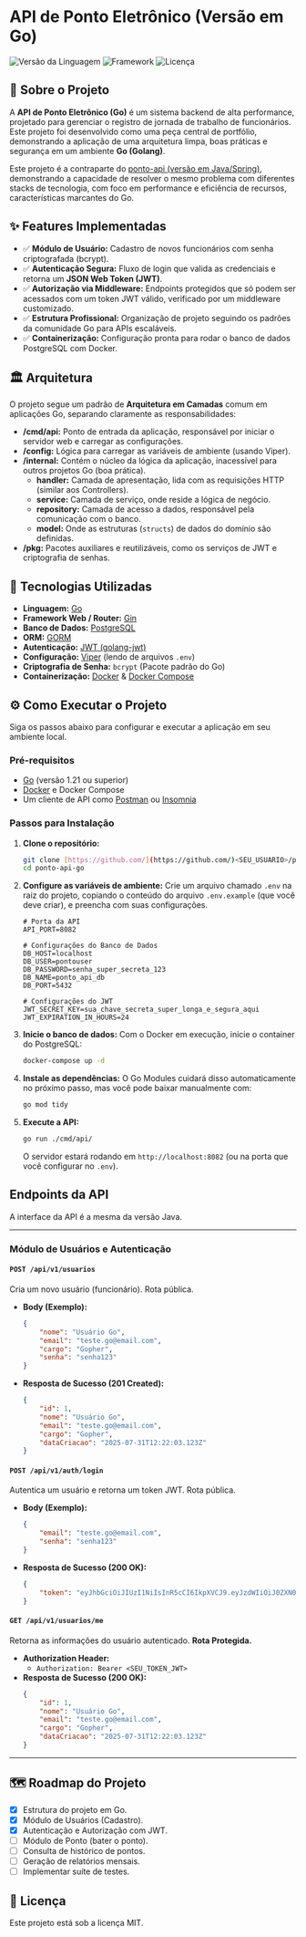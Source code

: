 # API de Ponto Eletrônico (Versão em Go)

![Versão da Linguagem](https://img.shields.io/badge/go-1.21+-blue.svg) ![Framework](https://img.shields.io/badge/Gin-v1.9-cyan.svg) ![Licença](https://img.shields.io/badge/license-MIT-green.svg)

## 📖 Sobre o Projeto

A **API de Ponto Eletrônico (Go)** é um sistema backend de alta performance, projetado para gerenciar o registro de jornada de trabalho de funcionários. Este projeto foi desenvolvido como uma peça central de portfólio, demonstrando a aplicação de uma arquitetura limpa, boas práticas e segurança em um ambiente **Go (Golang)**.

Este projeto é a contraparte do [ponto-api (versão em Java/Spring)](<URL_PARA_SEU_REPO_JAVA_AQUI>), demonstrando a capacidade de resolver o mesmo problema com diferentes stacks de tecnologia, com foco em performance e eficiência de recursos, características marcantes do Go.

## ✨ Features Implementadas

* ✅ **Módulo de Usuário:** Cadastro de novos funcionários com senha criptografada (bcrypt).
* ✅ **Autenticação Segura:** Fluxo de login que valida as credenciais e retorna um **JSON Web Token (JWT)**.
* ✅ **Autorização via Middleware:** Endpoints protegidos que só podem ser acessados com um token JWT válido, verificado por um middleware customizado.
* ✅ **Estrutura Profissional:** Organização de projeto seguindo os padrões da comunidade Go para APIs escaláveis.
* ✅ **Containerização:** Configuração pronta para rodar o banco de dados PostgreSQL com Docker.

## 🏛️ Arquitetura

O projeto segue um padrão de **Arquitetura em Camadas** comum em aplicações Go, separando claramente as responsabilidades:

* **/cmd/api:** Ponto de entrada da aplicação, responsável por iniciar o servidor web e carregar as configurações.
* **/config:** Lógica para carregar as variáveis de ambiente (usando Viper).
* **/internal:** Contém o núcleo da lógica da aplicação, inacessível para outros projetos Go (boa prática).
    * **handler:** Camada de apresentação, lida com as requisições HTTP (similar aos Controllers).
    * **service:** Camada de serviço, onde reside a lógica de negócio.
    * **repository:** Camada de acesso a dados, responsável pela comunicação com o banco.
    * **model:** Onde as estruturas (`structs`) de dados do domínio são definidas.
* **/pkg:** Pacotes auxiliares e reutilizáveis, como os serviços de JWT e criptografia de senhas.

## 🚀 Tecnologias Utilizadas

* **Linguagem:** [Go](https://go.dev/)
* **Framework Web / Router:** [Gin](https://github.com/gin-gonic/gin)
* **Banco de Dados:** [PostgreSQL](https://www.postgresql.org/)
* **ORM:** [GORM](https://gorm.io/)
* **Autenticação:** [JWT (golang-jwt)](https://github.com/golang-jwt/jwt)
* **Configuração:** [Viper](https://github.com/spf13/viper) (lendo de arquivos `.env`)
* **Criptografia de Senha:** `bcrypt` (Pacote padrão do Go)
* **Containerização:** [Docker](https://www.docker.com/) & [Docker Compose](https://docs.docker.com/compose/)

## ⚙️ Como Executar o Projeto

Siga os passos abaixo para configurar e executar a aplicação em seu ambiente local.

### Pré-requisitos

* [Go](https://go.dev/dl/) (versão 1.21 ou superior)
* [Docker](https://www.docker.com/products/docker-desktop/) e Docker Compose
* Um cliente de API como [Postman](https://www.postman.com/) ou [Insomnia](https://insomnia.rest/)

### Passos para Instalação

1.  **Clone o repositório:**
    ```bash
    git clone [https://github.com/](https://github.com/)<SEU_USUARIO>/ponto-api-go.git
    cd ponto-api-go
    ```

2.  **Configure as variáveis de ambiente:**
    Crie um arquivo chamado `.env` na raiz do projeto, copiando o conteúdo do arquivo `.env.example` (que você deve criar), e preencha com suas configurações.
    ```env
    # Porta da API
    API_PORT=8082

    # Configurações do Banco de Dados
    DB_HOST=localhost
    DB_USER=pontouser
    DB_PASSWORD=senha_super_secreta_123
    DB_NAME=ponto_api_db
    DB_PORT=5432

    # Configurações do JWT
    JWT_SECRET_KEY=sua_chave_secreta_super_longa_e_segura_aqui
    JWT_EXPIRATION_IN_HOURS=24
    ```

3.  **Inicie o banco de dados:**
    Com o Docker em execução, inicie o container do PostgreSQL:
    ```bash
    docker-compose up -d
    ```

4.  **Instale as dependências:**
    O Go Modules cuidará disso automaticamente no próximo passo, mas você pode baixar manualmente com:
    ```bash
    go mod tidy
    ```

5.  **Execute a API:**
    ```bash
    go run ./cmd/api/
    ```
    O servidor estará rodando em `http://localhost:8082` (ou na porta que você configurar no `.env`).

## Endpoints da API

A interface da API é a mesma da versão Java.

---

### Módulo de Usuários e Autenticação

#### `POST /api/v1/usuarios`
Cria um novo usuário (funcionário). Rota pública.

* **Body (Exemplo):**
    ```json
    {
        "nome": "Usuário Go",
        "email": "teste.go@email.com",
        "cargo": "Gopher",
        "senha": "senha123"
    }
    ```
* **Resposta de Sucesso (201 Created):**
    ```json
    {
        "id": 1,
        "nome": "Usuário Go",
        "email": "teste.go@email.com",
        "cargo": "Gopher",
        "dataCriacao": "2025-07-31T12:22:03.123Z"
    }
    ```

#### `POST /api/v1/auth/login`
Autentica um usuário e retorna um token JWT. Rota pública.

* **Body (Exemplo):**
    ```json
    {
        "email": "teste.go@email.com",
        "senha": "senha123"
    }
    ```
* **Resposta de Sucesso (200 OK):**
    ```json
    {
        "token": "eyJhbGciOiJIUzI1NiIsInR5cCI6IkpXVCJ9.eyJzdWIiOiJ0ZXN0ZS5nb..."
    }
    ```

#### `GET /api/v1/usuarios/me`
Retorna as informações do usuário autenticado. **Rota Protegida.**

* **Authorization Header:**
    * `Authorization: Bearer <SEU_TOKEN_JWT>`
* **Resposta de Sucesso (200 OK):**
    ```json
    {
        "id": 1,
        "nome": "Usuário Go",
        "email": "teste.go@email.com",
        "cargo": "Gopher",
        "dataCriacao": "2025-07-31T12:22:03.123Z"
    }
    ```

---

## 🗺️ Roadmap do Projeto

* [x] Estrutura do projeto em Go.
* [x] Módulo de Usuários (Cadastro).
* [x] Autenticação e Autorização com JWT.
* [ ] Módulo de Ponto (bater o ponto).
* [ ] Consulta de histórico de pontos.
* [ ] Geração de relatórios mensais.
* [ ] Implementar suíte de testes.

## 📄 Licença

Este projeto está sob a licença MIT.
